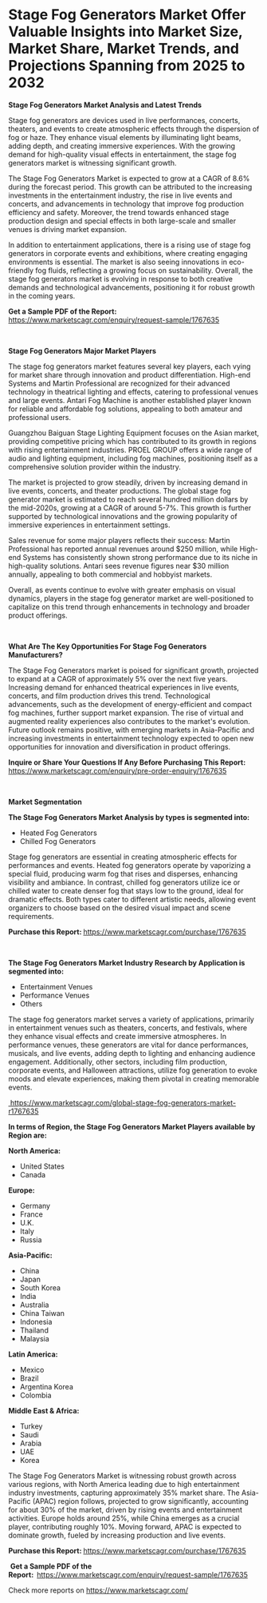 <p><h1>Stage Fog Generators Market Offer Valuable Insights into Market Size, Market Share, Market Trends, and Projections Spanning from 2025 to 2032</h1></p><p><strong>Stage Fog Generators Market Analysis and Latest Trends</strong></p>
<p><p>Stage fog generators are devices used in live performances, concerts, theaters, and events to create atmospheric effects through the dispersion of fog or haze. They enhance visual elements by illuminating light beams, adding depth, and creating immersive experiences. With the growing demand for high-quality visual effects in entertainment, the stage fog generators market is witnessing significant growth.</p><p>The Stage Fog Generators Market is expected to grow at a CAGR of 8.6% during the forecast period. This growth can be attributed to the increasing investments in the entertainment industry, the rise in live events and concerts, and advancements in technology that improve fog production efficiency and safety. Moreover, the trend towards enhanced stage production design and special effects in both large-scale and smaller venues is driving market expansion.</p><p>In addition to entertainment applications, there is a rising use of stage fog generators in corporate events and exhibitions, where creating engaging environments is essential. The market is also seeing innovations in eco-friendly fog fluids, reflecting a growing focus on sustainability. Overall, the stage fog generators market is evolving in response to both creative demands and technological advancements, positioning it for robust growth in the coming years.</p></p>
<p><strong>Get a Sample PDF of the Report:&nbsp;</strong> <a href="https://www.marketscagr.com/enquiry/request-sample/1767635?utm_campaign=2635&utm_medium=2&utm_source=Github&utm_content=ia&utm_term=11042025&utm_id=stage-fog-generators">https://www.marketscagr.com/enquiry/request-sample/1767635</a></p>
<p>&nbsp;</p>
<p><strong>Stage Fog Generators Major Market Players</strong></p>
<p><p>The stage fog generators market features several key players, each vying for market share through innovation and product differentiation. High-end Systems and Martin Professional are recognized for their advanced technology in theatrical lighting and effects, catering to professional venues and large events. Antari Fog Machine is another established player known for reliable and affordable fog solutions, appealing to both amateur and professional users.</p><p>Guangzhou Baiguan Stage Lighting Equipment focuses on the Asian market, providing competitive pricing which has contributed to its growth in regions with rising entertainment industries. PROEL GROUP offers a wide range of audio and lighting equipment, including fog machines, positioning itself as a comprehensive solution provider within the industry.</p><p>The market is projected to grow steadily, driven by increasing demand in live events, concerts, and theater productions. The global stage fog generator market is estimated to reach several hundred million dollars by the mid-2020s, growing at a CAGR of around 5-7%. This growth is further supported by technological innovations and the growing popularity of immersive experiences in entertainment settings.</p><p>Sales revenue for some major players reflects their success: Martin Professional has reported annual revenues around $250 million, while High-end Systems has consistently shown strong performance due to its niche in high-quality solutions. Antari sees revenue figures near $30 million annually, appealing to both commercial and hobbyist markets.</p><p>Overall, as events continue to evolve with greater emphasis on visual dynamics, players in the stage fog generator market are well-positioned to capitalize on this trend through enhancements in technology and broader product offerings.</p></p>
<p>&nbsp;</p>
<p><strong>What Are The Key Opportunities For Stage Fog Generators Manufacturers?</strong></p>
<p><p>The Stage Fog Generators market is poised for significant growth, projected to expand at a CAGR of approximately 5% over the next five years. Increasing demand for enhanced theatrical experiences in live events, concerts, and film production drives this trend. Technological advancements, such as the development of energy-efficient and compact fog machines, further support market expansion. The rise of virtual and augmented reality experiences also contributes to the market's evolution. Future outlook remains positive, with emerging markets in Asia-Pacific and increasing investments in entertainment technology expected to open new opportunities for innovation and diversification in product offerings.</p></p>
<p><strong>Inquire or Share Your Questions If Any Before Purchasing This Report:</strong> <a href="https://www.marketscagr.com/enquiry/pre-order-enquiry/1767635?utm_campaign=2635&utm_medium=2&utm_source=Github&utm_content=ia&utm_term=11042025&utm_id=stage-fog-generators">https://www.marketscagr.com/enquiry/pre-order-enquiry/1767635</a></p>
<p>&nbsp;</p>
<p><strong>Market Segmentation</strong></p>
<p><strong>The Stage Fog Generators Market Analysis by types is segmented into:</strong></p>
<p><ul><li>Heated Fog Generators</li><li>Chilled Fog Generators</li></ul></p>
<p><p>Stage fog generators are essential in creating atmospheric effects for performances and events. Heated fog generators operate by vaporizing a special fluid, producing warm fog that rises and disperses, enhancing visibility and ambiance. In contrast, chilled fog generators utilize ice or chilled water to create denser fog that stays low to the ground, ideal for dramatic effects. Both types cater to different artistic needs, allowing event organizers to choose based on the desired visual impact and scene requirements.</p></p>
<p><strong>Purchase this Report:&nbsp;</strong><a href="https://www.marketscagr.com/purchase/1767635?utm_campaign=2635&utm_medium=2&utm_source=Github&utm_content=ia&utm_term=11042025&utm_id=stage-fog-generators">https://www.marketscagr.com/purchase/1767635</a></p>
<p>&nbsp;</p>
<p><strong>The Stage Fog Generators Market Industry Research by Application is segmented into:</strong></p>
<p><ul><li>Entertainment Venues</li><li>Performance Venues</li><li>Others</li></ul></p>
<p><p>The stage fog generators market serves a variety of applications, primarily in entertainment venues such as theaters, concerts, and festivals, where they enhance visual effects and create immersive atmospheres. In performance venues, these generators are vital for dance performances, musicals, and live events, adding depth to lighting and enhancing audience engagement. Additionally, other sectors, including film production, corporate events, and Halloween attractions, utilize fog generation to evoke moods and elevate experiences, making them pivotal in creating memorable events.</p></p>
<p><a href="https://www.marketscagr.com/global-stage-fog-generators-market-r1767635?utm_campaign=2635&utm_medium=2&utm_source=Github&utm_content=ia&utm_term=11042025&utm_id=stage-fog-generators">&nbsp;https://www.marketscagr.com/global-stage-fog-generators-market-r1767635</a></p>
<p><strong>In terms of Region, the Stage Fog Generators Market Players available by Region are:</strong></p>
<p>
    <p> <strong> North America: </strong>
        <ul>
            <li>United States</li>
            <li>Canada</li>
        </ul>
        </p> 
    <p> <strong> Europe: </strong>
        <ul>
            <li>Germany</li>
            <li>France</li>
            <li>U.K.</li>
            <li>Italy</li>
            <li>Russia</li>
        </ul>
        </p> 
    <p> <strong> Asia-Pacific: </strong>
        <ul>
            <li>China</li>
            <li>Japan</li>
            <li>South Korea</li>
            <li>India</li>
            <li>Australia</li>
            <li>China Taiwan</li>
            <li>Indonesia</li>
            <li>Thailand</li>
            <li>Malaysia</li>
        </ul>
        </p> 
    <p> <strong> Latin America: </strong>
        <ul>
            <li>Mexico</li>
            <li>Brazil</li>
            <li>Argentina Korea</li>
            <li>Colombia</li>
        </ul>
        </p> 
    <p> <strong> Middle East & Africa: </strong>
        <ul>
            <li>Turkey</li>
            <li>Saudi</li>
            <li>Arabia</li>
            <li>UAE</li>
            <li>Korea</li>
        </ul>
    </p>
    </p>
<p><p>The Stage Fog Generators Market is witnessing robust growth across various regions, with North America leading due to high entertainment industry investments, capturing approximately 35% market share. The Asia-Pacific (APAC) region follows, projected to grow significantly, accounting for about 30% of the market, driven by rising events and entertainment activities. Europe holds around 25%, while China emerges as a crucial player, contributing roughly 10%. Moving forward, APAC is expected to dominate growth, fueled by increasing production and live events.</p></p>
<p><strong>Purchase this Report: </strong><a href="https://www.marketscagr.com/purchase/1767635?utm_campaign=2635&utm_medium=2&utm_source=Github&utm_content=ia&utm_term=11042025&utm_id=stage-fog-generators">https://www.marketscagr.com/purchase/1767635</a></p>
<p>&nbsp;<strong>Get a Sample PDF of the Report:&nbsp;&nbsp;</strong><a href="https://www.marketscagr.com/enquiry/request-sample/1767635?utm_campaign=2635&utm_medium=2&utm_source=Github&utm_content=ia&utm_term=11042025&utm_id=stage-fog-generators">https://www.marketscagr.com/enquiry/request-sample/1767635</a></p>
<p><strong></strong></p>
<p>Check more reports on <a href="https://www.marketscagr.com/?utm_campaign=2635&utm_medium=2&utm_source=Github&utm_content=ia&utm_term=11042025&utm_id=stage-fog-generators">https://www.marketscagr.com/</a></p>